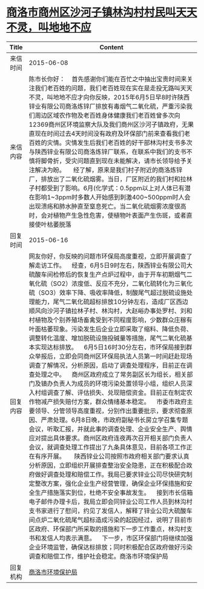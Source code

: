 # <a href="http://www.shangluo.gov.cn/zmhd/ldxxxx.jsp?urltype=leadermail.LeaderMailContentUrl&wbtreeid=1112&leadermailid=3172">商洛市商州区沙河子镇林沟村村民叫天天不灵，叫地地不应</a>
| Title |                                                                                                                                                                                                                                                                                                                                                                                                                                                                                  Content                                                                                                                                                                                                                                                                                                                                                                                                                                                                                  |
|:-----:|---------------------------------------------------------------------------------------------------------------------------------------------------------------------------------------------------------------------------------------------------------------------------------------------------------------------------------------------------------------------------------------------------------------------------------------------------------------------------------------------------------------------------------------------------------------------------------------------------------------------------------------------------------------------------------------------------------------------------------------------------------------------------------------------------------------------------------------------------------------------------------------------------------------------------------------------------------------------------|
| 来信时间  | 2015-06-08                                                                                                                                                                                                                                                                                                                                                                                                                                                                                                                                                                                                                                                                                                                                                                                                                                                                                                                                                                |
| 来信内容  | 陈市长你好：    首先感谢你们能在百忙之中抽出宝贵时间来关注我们老百姓的问题，我们老百姓现在实在是走投无路叫天天不灵，叫地地不应才向你反映，2015年6月5日早8时许陕西锌业有限公司商洛炼锌厂排放有毒烟气二氧化硫，严重污染我们周边区域农作物及老百姓身体健康我们老百姓曾多次向12369商州区环境监察大队及我们商州区沙河子镇政府，无果直现在时间过去4天时间没有政府及环保部门前来查看我们老百姓的灾情。灾情发生后我们老百姓的好干部林沟村支书多次与陕西锌业有限公司商洛炼锌厂联系，在联系中我们的支书不慎将脚骨折，受灾问题直到现在未能解决，请市长领导给予关注解决为盼。     经了解，原来是我们村子附近的商洛炼锌厂，排放出了二氧化硫烟雾。当日，厂区附近的我们村和拉林子村都受到了影响。6月(化学式：0.5ppm以上对人体已有潜在影响1~3ppm时多数人开始感到刺激400~500ppm时人会出现溃疡和肺水肿直至窒息死亡。当二氧化硫烟雾浓度很高时，会对植物产生急性危害，使植物叶表面产生伤斑，或者直接使叶枯萎脱落                                                                                                                                                                                                                                                                                                                                                                                                                                                                                                     |
| 回复时间  | 2015-06-16                                                                                                                                                                                                                                                                                                                                                                                                                                                                                                                                                                                                                                                                                                                                                                                                                                                                                                                                                                |
| 回复内容  | 网友你好，你反映的问题市环保局高度重视，立即开展调查了解走访工作。    经查，6月5日9时左右，陕西锌业有限公司大硫酸车间检修后的恢复生产点炉过程中，由于开车初期烟气二氧化硫（SO2）浓度低、反应不充分，二氧化硫转化为三氧化硫（SO3）效率下降、吸收率降低，制酸尾气超过脱硫设施处理能力，尾气二氧化硫超标排放10分钟左右，造成厂区西边顺风向沙河子镇拉林子村、林沟村，大赵峪办事处罗村、刘和村植物及个别养殖场畜禽受到不同程度影响，少数群众庄稼有叶面枯萎现象。污染发生后企业立即采取了缩料、降低负荷、调整转化温度、增加脱硫设施投碱量等措施，尾气二氧化硫基本实现达标排放。    6月5日16时30分左右，市环保局接到群众举报后，立即会同商州区环保局执法人员第一时间赶赴现场调查了解情况，分析原因，启动了调查处理程序，目前正在调查处理之中。    商州区政府成立了常务副区长为组长，相关部门及镇办负责人为成员的环境污染处置领导小组，组织人员深入村组调查了解、评估损失、兑现赔偿资金。目前正在制定农作物减产损失赔付方案，群众情绪基本稳定。    市委市政府主要领导、分管领导高度重视，分别作出重要批示，要求彻查原因、严肃处理。6月8日晚，市政府副秘书长房立学召集专题会议，听取汇报，并就此事的调查处理、企业安全生产、舆情应对提出具体要求。商州区政府连夜再次召开相关部门负责人会议，就调查处理工作提出了九条具体意见，目前各项工作正在有序开展。　　陕西锌业公司按照市政府相关部门要求认真分析原因，立即组织开展排查整治安全隐患，正在积极配合政府做好调查处理和赔偿工作。我局已要求锌业公司尽快研究制定整改方案，强化企业生产经营管理，确保企业环保措施和安全生产措施落实到位，杜绝不安全事故发生。    接到市长信箱电子邮件办理卡后，我局立即会同锌业公司工作人员到林沟村支书家进行了慰问，约见了发信人，解释了锌业公司大硫酸车间点炉二氧化硫尾气超标造成污染的起因经过，说明了目前市区政府、环保部门所采取的措施和下一步工作重点，林沟村支书和发信人均表示满意。    下一步，市区环保部门将继续加强企业环境监管，确保达标排放；同时积极配合区政府做好污染调查和赔偿工作，维护社会稳定。商洛市环境保护局 |
| 回复机构  | <a href="../../category/agencies/商洛市环境保护局.md">商洛市环境保护局</a>                                                                                                                                                                                                                                                                                                                                                                                                                                                                                                                                                                                                                                                                                                                                                                                                                                                                                                                |